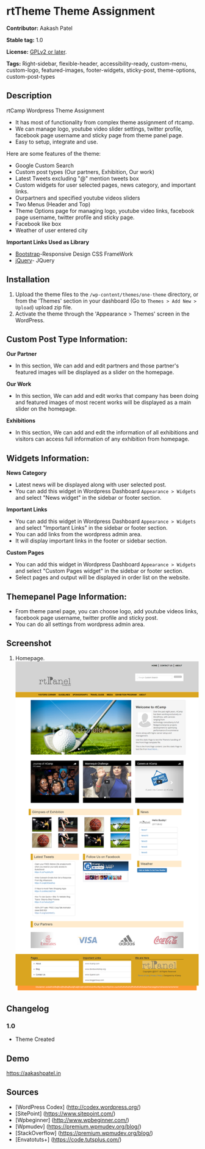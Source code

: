 rtTheme Theme Assignment
==================

**Contributor:** Aakash Patel

**Stable tag:** 1.0 

**License:** [GPLv2 or later](http://www.gnu.org/licenses/gpl-2.0.html).

**Tags:** Right-sidebar, flexible-header, accessibility-ready, custom-menu, custom-logo, featured-images, footer-widgets, sticky-post, theme-options, custom-post-types 

## Description ##
rtCamp Wordpress Theme Assignment
* It has most of functionality from complex theme assignment of rtcamp.
* We can manage logo, youtube video slider settings, twitter profile, facebook page username and sticky page from theme panel page.
* Easy to setup, integrate and use.

Here are some features of the theme:

* Google Custom Search
* Custom post types (Our partners, Exhibition, Our work)
* Latest Tweets excluding "@" mention tweets box
* Custom widgets for user selected pages, news category, and important links.
* Ourpartners and specified youtube videos sliders
* Two Menus (Header and Top)
* Theme Options page for managing logo, youtube video links, facebook page username, twitter profile and sticky page.
* Facebook like box
* Weather of user entered city


**Important Links Used as Library**
* [Bootstrap](http://getbootstrap.com/)-Responsive Design CSS FrameWork
* [jQuery](https://jquery.com//)- JQuery

## Installation

1. Upload the theme files to the `/wp-content/themes/one-theme` directory, or from the 'Themes' section in your dashboard (Go to `Themes > Add New > Upload`) upload zip file.
2. Activate the theme through the 'Appearance > Themes' screen in the WordPress.

## Custom Post Type Information:

**Our Partner**
* In this section, We can add and edit partners and those partner's featured images will be displayed as a slider on the homepage. 

**Our Work**
* In this section, We can add and edit works that company has been doing and featured images of most recent works will be displayed as a main slider on the homepage.

**Exhibitions**
* In this section, We can add and edit the information of all exhibitions and visitors can access full information of any exhibition from homepage.

## Widgets Information:

**News Category**
* Latest news will be displayed along with user selected post.
* You can add this widget in Wordpress Dashboard `Appearance > Widgets` and select "News widget" in the sidebar or footer section.

**Important Links**
* You can add this widget in Wordpress Dashboard `Appearance > Widgets` and select "Important Links" in the sidebar or footer section.
* You can add links from the wordpress admin area.
* It will display important links in the footer or sidebar section.

**Custom Pages**
* You can add this widget in Wordpress Dashboard `Appearance > Widgets` and select "Custom Pages widget" in the sidebar or footer section.
* Select pages and output will be displayed in order list on the website.

## Themepanel Page Information:
* From theme panel page, you can choose logo, add youtube videos links, facebook page username, twitter profile and sticky post.
* You can do all settings from wordpress admin area.


## Screenshot

1. Homepage.
![Post Editor Meta Box](https://github.com/itsaakashpatel/rtcampthemechallenge/blob/master/screenshot/screenshot.png)

## Changelog

### 1.0
- Theme Created

## Demo

https://aakashpatel.in

## Sources

- [WordPress Codex] (http://codex.wordpress.org/)
- [SitePoint] (https://www.sitepoint.com/)
- [Wpbeginner] (http://www.wpbeginner.com/)
- [Wpmudev] (https://premium.wpmudev.org/blog/)
- [StackOverflow] (https://premium.wpmudev.org/blog/)
- [Envatotuts+] (https://code.tutsplus.com/)